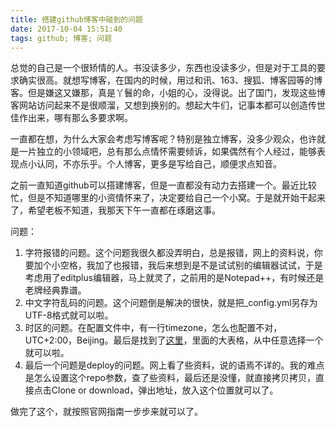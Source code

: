 ```yaml
---
title: 搭建github博客中碰到的问题
date: 2017-10-04 15:51:40
tags: github; 博客; 问题
---
```


总觉的自己是一个很矫情的人。书没读多少，东西也没读多少，但是对于工具的要求确实很高。就想写博客，在国内的时候，用过和讯、163、搜狐、博客园等的博客。但是嫌这又嫌那，真是丫鬟的命，小姐的心，没得说。出了国门，发现这些博客网站访问起来不是很顺溜，又想到换别的。想起大牛们，记事本都可以创造传世佳作出来，哪有那么多要求啊。

一直都在想，为什么大家会考虑写博客呢？特别是独立博客，没多少观众，也许就是一片独立的小领域吧，总有那么点情怀需要倾诉，如果偶然有个人经过，能够表现点小认同，不亦乐乎。个人博客，更多是写给自己，顺便求点知音。

之前一直知道github可以搭建博客，但是一直都没有动力去搭建一个。最近比较忙，但是不知道哪里的小资情怀来了，决定要给自己一个小窝。于是就开始干起来了，希望老板不知道，我那天下午一直都在琢磨这事。

问题：
1. 字符报错的问题。这个问题我很久都没弄明白，总是报错，网上的资料说，你要加个小空格，我加了也报错，我后来想到是不是试试别的编辑器试试，于是考虑用了editplus编辑器，马上就灵了，之前用的是Notepad++，有时候还是老牌经典靠谱。
2. 中文字符乱码的问题。这个问题倒是解决的很快，就是把_config.yml另存为UTF-8格式就可以啦。
3. 时区的问题。在配置文件中，有一行timezone，怎么也配置不对，UTC+2:00，Beijing。最后是找到了[这里](https://en.wikipedia.org/wiki/List_of_tz_database_time_zones)，里面的大表格，从中任意选择一个就可以啦。
4. 最后一个问题是deploy的问题。网上看了些资料，说的语焉不详的。我的难点是怎么设置这个repo参数，查了些资料，最后还是没懂，就直接拷贝拷贝，直接点击Clone or download，弹出地址，放入这个位置就可以了。

做完了这个，就按照官网指南一步步来就可以了。